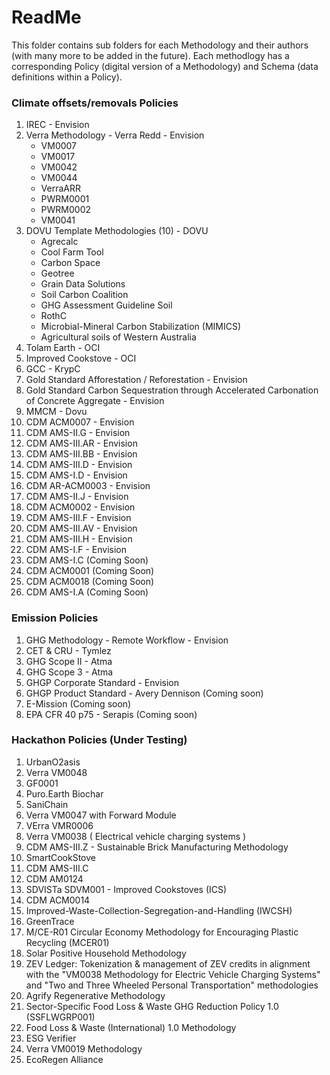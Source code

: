 # ReadMe

This folder contains sub folders for each Methodology and their authors (with many more to be added in the future). Each methodlogy has a corresponding Policy (digital version of a Methodology) and Schema (data definitions within a Policy).

### Climate offsets/removals Policies

1. IREC - Envision
2. Verra Methodology - Verra Redd - Envision
   - VM0007
   - VM0017
   - VM0042
   - VM0044
   - VerraARR
   - PWRM0001
   - PWRM0002
   - VM0041
4. DOVU Template Methodologies (10) - DOVU
   - Agrecalc
   - Cool Farm Tool
   - Carbon Space
   - Geotree
   - Grain Data Solutions
   - Soil Carbon Coalition
   - GHG Assessment Guideline Soil
   - RothC
   - Microbial-Mineral Carbon Stabilization (MIMICS)
   - Agricultural soils of Western Australia
5. Tolam Earth - OCI
6. Improved Cookstove - OCI
7. GCC - KrypC
8. Gold Standard Afforestation / Reforestation - Envision
9. Gold Standard Carbon Sequestration through Accelerated Carbonation of Concrete Aggregate - Envision
10. MMCM - Dovu
11. CDM ACM0007 - Envision
12. CDM AMS-II.G - Envision
13. CDM AMS-III.AR - Envision
14. CDM AMS-III.BB - Envision
15. CDM AMS-III.D - Envision
16. CDM AMS-I.D - Envision
17. CDM AR-ACM0003 - Envision
18. CDM AMS-II.J - Envision
19. CDM ACM0002 - Envision
20. CDM AMS-III.F - Envision
21. CDM AMS-III.AV - Envision
22. CDM AMS-III.H - Envision
23. CDM AMS-I.F - Envision
24. CDM AMS-I.C (Coming Soon)
25. CDM ACM0001 (Coming Soon)
26. CDM ACM0018 (Coming Soon)
27. CDM AMS-I.A (Coming Soon)
    
### Emission Policies

1. GHG Methodology - Remote Workflow - Envision
2. CET & CRU - Tymlez
3. GHG Scope II - Atma
4. GHG Scope 3 - Atma
5. GHGP Corporate Standard - Envision
6. GHGP Product Standard - Avery Dennison (Coming soon)
7. E-Mission (Coming soon)
8. EPA CFR 40 p75 - Serapis (Coming soon)

### Hackathon Policies (Under Testing)

1. UrbanO2asis
2. Verra VM0048
3. GF0001
4. Puro.Earth Biochar
5. SaniChain
6. Verra VM0047 with Forward Module
7. VErra VMR0006
8. Verra VM0038 ( Electrical vehicle charging systems )
9. CDM AMS-III.Z - Sustainable Brick Manufacturing Methodology
10. SmartCookStove
11. CDM AMS-III.C
12. CDM AM0124
13. SDVISTa SDVM001 - Improved Cookstoves (ICS)
14. CDM ACM0014
15. Improved-Waste-Collection-Segregation-and-Handling (IWCSH)
16. GreenTrace
17. M/CE-R01 Circular Economy Methodology for Encouraging Plastic Recycling (MCER01)
18. Solar Positive Household Methodology
19. ZEV Ledger: Tokenization & management of ZEV credits in alignment with the "VM0038 Methodology for Electric Vehicle Charging Systems" and "Two and Three Wheeled Personal Transportation" methodologies
20. Agrify Regenerative Methodology
21. Sector-Specific Food Loss & Waste GHG Reduction Policy 1.0 (SSFLWGRP001)
22. Food Loss & Waste (International) 1.0 Methodology
23. ESG Verifier
24. Verra VM0019 Methodology
25. EcoRegen Alliance
